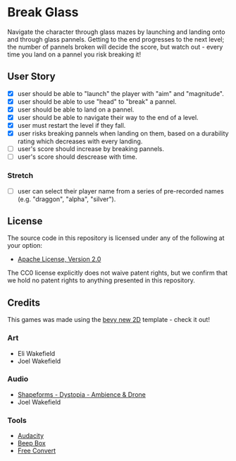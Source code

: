 # Break Glass

Navigate the character through glass mazes by launching and landing onto and through glass pannels. Getting to the end progresses to the next level; the number of pannels broken will decide the score, but watch out - every time you land on a pannel you risk breaking it!

## User Story
- [x] user should be able to "launch" the player with "aim" and "magnitude".
- [x] user should be able to use "head" to "break" a pannel.
- [x] user should be able to land on a pannel.
- [x] user should be able to navigate their way to the end of a level.
- [x] user must restart the level if they fall.
- [x] user risks breaking pannels when landing on them, based on a durability rating which decreases with every landing.
- [ ] user's score should increase by breaking pannels.
- [ ] user's score should descrease with time.

### Stretch
- [ ] user can select their player name from a series of pre-recorded names (e.g. "draggon", "alpha", "silver").

## License

The source code in this repository is licensed under any of the following at your option:

- [Apache License, Version 2.0](./LICENSE-Apache-2.0.txt)

The CC0 license explicitly does not waive patent rights, but we confirm that we hold no patent rights to anything presented in this repository.

## Credits

This games was made using the [bevy new 2D](https://the-bevy-flock.itch.io/bevy-new-2d) template - check it out!

### Art
- Eli Wakefield
- Joel Wakefield

### Audio
- [Shapeforms - Dystopia - Ambience & Drone](https://shapeforms.itch.io/shapeforms-audio-free-sfx) 
- Joel Wakefield

### Tools
- [Audacity](https://www.audacityteam.org/)
- [Beep Box](https://www.beepbox.co)
- [Free Convert](https://www.freeconvert.com>)
